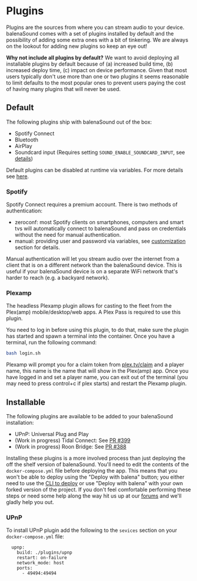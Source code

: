 # Plugins

Plugins are the sources from where you can stream audio to your device. balenaSound comes with a set of plugins installed by default and the possibility of adding some extra ones with a bit of tinkering. We are always on the lookout for adding new plugins so keep an eye out!

**Why not include all plugins by default?**
We want to avoid deploying all installable plugins by default because of (a) increased build time, (b) increased deploy time, (c) impact on device performance. Given that most users typically don't use more than one or two plugins it seems reasonable to limit defaults to the most popular ones to prevent users paying the cost of having many plugins that will never be used.

## Default

The following plugins ship with balenaSound out of the box:
- Spotify Connect
- Bluetooth
- AirPlay
- Soundcard input (Requires setting `SOUND_ENABLE_SOUNDCARD_INPUT`, see [details](../docs/customization#plugins))

Default plugins can be disabled at runtime via variables. For more details see [here](../docs/customization#plugins).

### Spotify

Spotify Connect requires a premium account. There is two methods of authentication:
- zeroconf: most Spotify clients on smartphones, computers and smart tvs will automatically connect to balenaSound and pass on credentials without the need for manual authentication.
- manual: providing user and password via variables, see [customization](../docs/customization#plugins) section for details.

Manual authentication will let you stream audio over the internet from a client that is on a different network than the balenaSound device. This is useful if your balenaSound device is on a separate WiFi network that's harder to reach (e.g. a backyard network).

### Plexamp

The headless Plexamp plugin allows for casting to the fleet from the Plex(amp) mobile/desktop/web apps. A Plex Pass is required to use this plugin.

You need to log in before using this plugin, to do that, make sure the plugin has started and spawn a terminal into the container.
Once you have a terminal, run the following command:
```bash
bash login.sh
```
Plexamp will prompt you for a claim token from [plex.tv/claim](https://www.plex.tv/claim/) and a player name, this name is the name that will show in the Plex(amp) app.
Once you have logged in and set a player name, you can exit out of the terminal (you may need to press control+c if plex starts) and restart the Plexamp plugin.

## Installable

The following plugins are available to be added to your balenaSound installation: 

- UPnP: Universal Plug and Play
- (Work in progress) Tidal Connect: See [PR #399](https://github.com/balena-labs-projects/balena-sound/pull/399)
- (Work in progress) Roon Bridge: See [PR #388](https://github.com/balena-labs-projects/balena-sound/pull/388)

Installing these plugins is a more involved process than just deploying the off the shelf version of balenaSound. You'll need to edit the contents of the `docker-compose.yml` file before deploying the app. This means that you won't be able to deploy using the "Deploy with balena" button; you either need to use the [CLI to deploy](https://sound.balenalabs.io/docs/getting-started#cli-deploy) or use "Deploy with balena" with your own forked version of the project. If you don't feel comfortable performing these steps or need some help along the way hit us up at our [forums](https://forums.balena.io) and we'll gladly help you out.

### UPnP

To install UPnP plugin add the following to the `sevices` section on your `docker-compose.yml` file:

```
  upnp:
    build: ./plugins/upnp
    restart: on-failure
    network_mode: host
    ports:
      - 49494:49494
```
